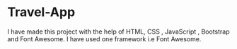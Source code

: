 # Travel-App          
I have made this project with the help of HTML, CSS , JavaScript , Bootstrap and Font Awesome.
I have used one framework i.e Font Awesome. 
